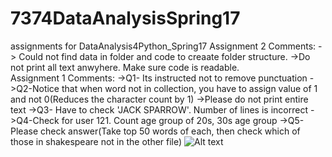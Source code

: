 # 7374DataAnalysisSpring17
assignments for DataAnalysis4Python_Spring17
Assignment 2 Comments:
-> Could not find data in folder and code to creaate folder structure.
->Do not print all text anwyhere. Make sure code is readable.
</br>
Assignment 1 Comments:
->Q1- Its instructed not to remove punctuation
->Q2-Notice that when word not in collection, you have to assign value of 1 and not 0(Reduces the character count by 1)
->Please do not print entire text
->Q3- Have to check 'JACK SPARROW'. Number of lines is incorrect
->Q4-Check for user 121. Count age group of 20s, 30s age group 
->Q5-Please check answer(Take top 50 words of each, then check which of those in shakespeare not in the other file)
![Alt text](/path/to/img.jpg)

